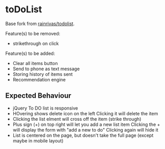 # toDoList
Base fork from [rainrivas/todolist](https://github.com/rainrivas/todolist).

Feature(s) to be removed:
- strikethrough on click

Feature(s) to be added:
- Clear all items button
- Send to phone as text message
- Storing history of items sent
- Recommendation engine


## Expected Behaviour 
- jQuery To DO list is responsive
- HOvering shows delete icon on the left
    Clicking it will delete the item
- Clicking the list elment will cross off the item (strike through)
- Plus sign (+) on top right will let you add a new list item
    Clicking the + will display the form with "add a new to do"
        Clicking again will hide it 
- List is centered  on the page, but doesn't take the full page (except maybe in mobile layout)
